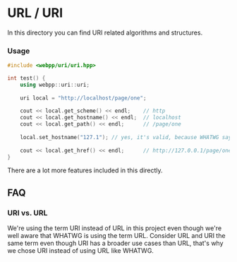 # URL / URI
In this directory you can find URI related algorithms and structures.

### Usage

```c++
#include <webpp/uri/uri.hpp>

int test() {
    using webpp::uri::uri;
    
    uri local = "http://localhost/page/one";
    
    cout << local.get_scheme() << endl;    // http
    cout << local.get_hostname() << endl;  // localhost
    cout << local.get_path() << endl;      // /page/one
    
    local.set_hostname("127.1"); // yes, it's valid, because WHATWG says so
    
    cout << local.get_href() << endl;      // http://127.0.0.1/page/one
}
```

There are a lot more features included in this directly.

## FAQ

### URI vs. URL

We're using the term URI instead of URL in this project even though we're well aware that WHATWG is using the term URL.
Consider URL and URI the same term even though URI has a broader use cases than URL, that's why we chose URI instead of
using URL like WHATWG.

